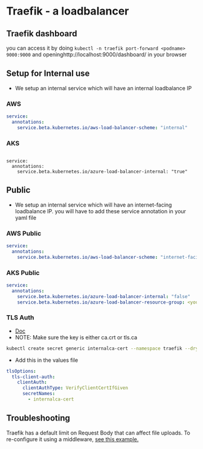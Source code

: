 # Traefik - a loadbalancer

## Traefik dashboard

you can access it by doing ```kubectl -n traefik port-forward <podname> 9000:9000```
  and openinghttp://localhost:9000/dashboard/ in your browser

## Setup for Internal use

* We setup an internal service which will have an internal loadbalance IP

### AWS

```yaml
service:
  annotations:
    service.beta.kubernetes.io/aws-load-balancer-scheme: "internal"
```

### AKS

```yamltraefik-zs6m9   0/1     Evicted                  0          60m

service:
  annotations:
    service.beta.kubernetes.io/azure-load-balancer-internal: "true"
```

## Public

* We setup an internal service which will have an internet-facing loadbalance IP.
  you will have to add these service annotation in your yaml file

### AWS Public

```yaml
service:
  annotations:
    service.beta.kubernetes.io/aws-load-balancer-scheme: "internet-facing"
```

### AKS Public

```yaml
service:
  annotations:
    service.beta.kubernetes.io/azure-load-balancer-internal: "false"
    service.beta.kubernetes.io/azure-load-balancer-resource-group: <your-resource-group-name>
```

### TLS Auth

* [Doc](https://doc.traefik.io/traefik/https/tls/#client-authentication-mtls)
* NOTE: Make sure the key is either ca.crt or tls.ca

```sh
kubectl create secret generic internalca-cert --namespace traefik --dry-run=client --from-file=/path/to/ca.crt -o yaml | kubeseal --controller-namespace system --controller-name sealed-secrets -o yaml
```

* Add this in the values file

```yaml
tlsOptions:
  tls-client-auth:
    clientAuth:
      clientAuthType: VerifyClientCertIfGiven
      secretNames:
        - internalca-cert
```

## Troubleshooting

Traefik has a default limit on Request Body that can affect file uploads. To re-configure it
using a middleware, [see this example.](./examples/request-body-middleware.yaml)
